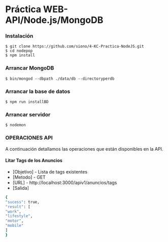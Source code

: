 # Práctica WEB-API/Node.js/MongoDB


### Instalación

	$ git clone https://github.com/siono/4-KC-Practica-NodeJS.git
	$ cd nodepop
	$ npm install

### Arrancar MongoDB

	$ bin/mongod --dbpath ./data/db --directoryperdb

### Arrancar la base de datos

	$ npm run installBD
      
### Arrancar servidor

	$ nodemon
      


### OPERACIONES API

A continuación detallamos las operaciones que están disponibles en la API.

#### Litar Tags de los Anuncios

* [Objetivo] - Lista de tags existentes
* [Metodo] - GET
* [URL] - http://localhost:3000/apiv1/anuncios/tags
* [Salida]

```sh
{
"sucess": true,
"result": [
"work",
"lifestyle",
"motor",
"mobile"
]
}

```